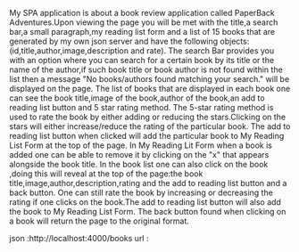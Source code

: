 My SPA application is about a book review application called PaperBack Adventures.Upon viewing the page you will be met with the title,a search bar,a small paragraph,my reading list form and a list of 15 books that are generated by my own json server and have the following objects:(id,title,author,image,description and rate).
The search Bar provides you with an option where you can search for a certain book by its title or the name of the author,if such book title or book author is not found within the list then a message "No books/authors found matching your search." will be displayed on the page.
The list of books that are displayed in each book one can see the book title,image of the book,author of the book,an add to reading list button and 5 star rating method.
The 5-star rating method is used to rate the book by either adding or reducing the stars.Clicking on the stars will either increase/reduce the rating of the particular book.
The add to reading list button when clicked will add the particular book to My Reading List Form at the top of the page.
In My Reading Lit Form when a book is added one can be able to remove it by clicking on the "x" that appears alongside the book title.
In the book list one can also click on the book ,doing this will reveal at the top of the page:the book title,image,author,description,rating and the add to reading list button and a back button.
One can still rate the book by increasing or decreasing the rating if one clicks on the book.The add to reading list button will also add the book to My Reading List Form.
The back button found when clicking on a book will return the page to the original format.

json :http://localhost:4000/books
url :


